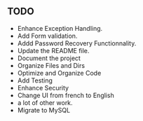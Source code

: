 ## TODO
- Enhance Exception Handling.
- Add Form validation.
- Addd Password Recovery Functionnality.
- Update the README file.
- Document the project
- Organize Files and Dirs 
- Optimize and Organize Code 
- Add Testing
- Enhance Security
- Change UI from french to English
- a lot of other work.
- Migrate to MySQL